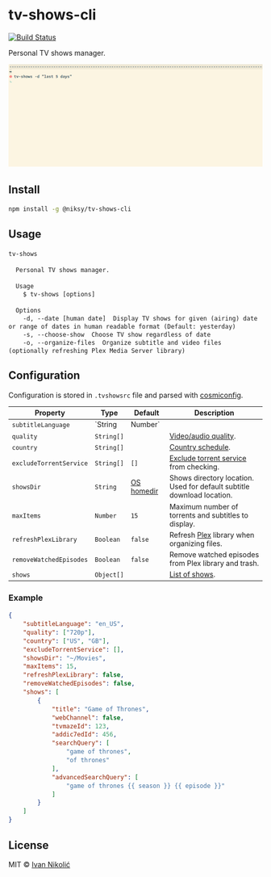 # tv-shows-cli

[![Build Status][ci-img]][ci]

Personal TV shows manager.

![](https://github.com/niksy/tv-shows-cli/raw/master/media/usage.gif)

## Install

```sh
npm install -g @niksy/tv-shows-cli
```

## Usage

```
tv-shows

  Personal TV shows manager.

  Usage
    $ tv-shows [options]

  Options
    -d, --date [human date]  Display TV shows for given (airing) date or range of dates in human readable format (Default: yesterday)
    -s, --choose-show  Choose TV show regardless of date
    -o, --organize-files  Organize subtitle and video files (optionally refreshing Plex Media Server library)
```

## Configuration

Configuration is stored in `.tvshowsrc` file and parsed with [cosmiconfig][cosmiconfig].

| Property | Type | Default | Description |
| --- | --- | --- | --- |
| `subtitleLanguage` | `String|Number` | | [Subtitle language][subtitle-language]. |
| `quality` | `String[]` | | [Video/audio quality][quality]. |
| `country` | `String[]` | | [Country schedule][country-schedule]. |
| `excludeTorrentService` | `String[]` | `[]` | [Exclude torrent service][exclude-torrent-service] from checking. |
| `showsDir` | `String` | [OS homedir][os-homedir] | Shows directory location. Used for default subtitle download location. |
| `maxItems` | `Number` | `15` | Maximum number of torrents and subtitles to display. |
| `refreshPlexLibrary` | `Boolean` | `false` | Refresh [Plex][plex] library when organizing files. |
| `removeWatchedEpisodes` | `Boolean` | `false` | Remove watched episodes from Plex library and trash. |
| `shows` | `Object[]` | | [List of shows][shows]. |

### Example

```json
{
	"subtitleLanguage": "en_US",
	"quality": ["720p"],
	"country": ["US", "GB"],
	"excludeTorrentService": [],
	"showsDir": "~/Movies",
	"maxItems": 15,
	"refreshPlexLibrary": false,
	"removeWatchedEpisodes": false,
	"shows": [
		{
			"title": "Game of Thrones",
			"webChannel": false,
			"tvmazeId": 123,
			"addic7edId": 456,
			"searchQuery": [
				"game of thrones",
				"of thrones"
			],
			"advancedSearchQuery": [
				"game of thrones {{ season }} {{ episode }}"
			]
		}
	]
}
```

## License

MIT © [Ivan Nikolić](http://ivannikolic.com)

[ci]: https://travis-ci.org/niksy/tv-shows-cli
[ci-img]: https://travis-ci.org/niksy/tv-shows-cli.svg?branch=master
[subtitle-language]: https://github.com/niksy/tv-shows#subtitlelanguage
[quality]: https://github.com/niksy/tv-shows#quality
[exclude-torrent-service]: https://github.com/niksy/tv-shows#excludetorrentservice
[shows]: https://github.com/niksy/tv-shows#show-configuration
[cosmiconfig]: https://github.com/davidtheclark/cosmiconfig
[os-homedir]: https://github.com/sindresorhus/os-homedir
[country-schedule]: https://github.com/niksy/tv-shows#country
[plex]: https://www.plex.tv/
